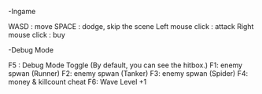 -Ingame

WASD : move
SPACE : dodge, skip the scene
Left mouse click : attack
Right mouse click : buy

-Debug Mode

F5 : Debug Mode Toggle (By default, you can see the hitbox.)
F1: enemy spwan (Runner)
F2: enemy spwan (Tanker)
F3: enemy spwan (Spider)
F4: money & killcount cheat
F6: Wave Level +1

